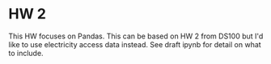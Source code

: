 # HW 2 

This HW focuses on Pandas.  This can be based on HW 2 from DS100 but I'd like to use electricity access data instead.  See draft ipynb for detail on what to include.